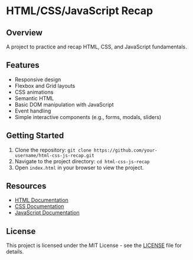 # HTML/CSS/JavaScript Recap

## Overview
A project to practice and recap HTML, CSS, and JavaScript fundamentals.

## Features
- Responsive design
- Flexbox and Grid layouts
- CSS animations
- Semantic HTML
- Basic DOM manipulation with JavaScript
- Event handling
- Simple interactive components (e.g., forms, modals, sliders)

## Getting Started
1. Clone the repository: `git clone https://github.com/your-username/html-css-js-recap.git`
2. Navigate to the project directory: `cd html-css-js-recap`
3. Open `index.html` in your browser to view the project.


## Resources
- [HTML Documentation](https://developer.mozilla.org/en-US/docs/Web/HTML)
- [CSS Documentation](https://developer.mozilla.org/en-US/docs/Web/CSS)
- [JavaScript Documentation](https://developer.mozilla.org/en-US/docs/Web/JavaScript)

## License
This project is licensed under the MIT License - see the [LICENSE](LICENSE) file for details.